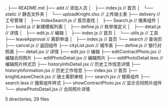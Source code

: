 .
├── README.md
├── add                          // 添加人员
│   ├── index.js                 // 首页
│   └── static                   // 静态文件夹
│       └── uploadKnight.xlsx    // 上传骑士表
├── delivery                     // 工号管理
│   ├── IndexSearch.js           // 首页查找
│   ├── Search.js                // 搜素组件
│   ├── build.js                 // 新建模板列表
│   ├── define.js                // 枚举值定义
│   ├── detail.js                // 详情
│   ├── edit.js                  // 编辑
│   ├── index.js                 // 首页
│   └── utils.js                 // 工具
├── leaveApproval                // 离职申请
│   ├── index.js                 // 首页
└── search                       // 查询页
    ├── cancel.js                // 返回组件
    ├── cityList.json            // 城市表
    ├── define.js                // 银行对照表
    ├── detail.jsx               // 详情
    ├── edit.jsx                 // 编辑
    ├── editContractPhoto.jsx    // 编辑合同照片
    ├── editPhotoDetail.jsx      // 编辑照片
    ├── editPhotoDetail.less     // 编辑照片样式页
    ├── historyInfoDetail.jsx    // 历史工作信息详情
    ├── historyInformation.jsx   // 历史工作信息
    ├── index.jsx                // 首页
    ├── knightLeaveCheck.jsx     // 骑士离职审核
    ├── search.jsx               // 搜索组件
    ├── search.less              // 搜索组件样式
    ├── showContractPhoto.jsx    // 显示合同照片组件
    └── showPhotoDetail.jsx      // 合同照片详情

5 directories, 29 files
